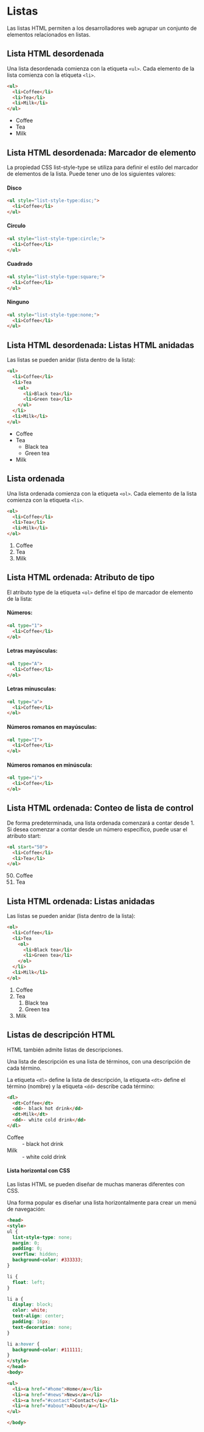 # Listas

Las listas HTML permiten a los desarrolladores web agrupar un conjunto de elementos relacionados en listas.

## Lista HTML desordenada
Una lista desordenada comienza con la etiqueta `<ul>`. Cada elemento de la lista comienza con la etiqueta `<li>`.
```html
<ul>
  <li>Coffee</li>
  <li>Tea</li>
  <li>Milk</li>
</ul>
```

<ul>
  <li>Coffee</li>
  <li>Tea</li>
  <li>Milk</li>
</ul>

## Lista HTML desordenada: Marcador de elemento 
La propiedad CSS list-style-type se utiliza para definir el estilo del marcador de elementos de la lista. Puede tener uno de los siguientes valores:

#### Disco
```html
<ul style="list-style-type:disc;">
  <li>Coffee</li>
</ul>
```

#### Circulo
```html
<ul style="list-style-type:circle;">
  <li>Coffee</li>
</ul>
```

#### Cuadrado
```html
<ul style="list-style-type:square;">
  <li>Coffee</li>
</ul>
```

#### Ninguno
```html
<ul style="list-style-type:none;">
  <li>Coffee</li>
</ul>
```

## Lista HTML desordenada: Listas HTML anidadas
Las listas se pueden anidar (lista dentro de la lista):
```html
<ul>
  <li>Coffee</li>
  <li>Tea
    <ul>
      <li>Black tea</li>
      <li>Green tea</li>
    </ul>
  </li>
  <li>Milk</li>
</ul>
```

<ul>
  <li>Coffee</li>
  <li>Tea
    <ul>
      <li>Black tea</li>
      <li>Green tea</li>
    </ul>
  </li>
  <li>Milk</li>
</ul>

##  Lista ordenada
Una lista ordenada comienza con la etiqueta `<ol>`. Cada elemento de la lista comienza con la etiqueta `<li>`.
```html
<ol>
  <li>Coffee</li>
  <li>Tea</li>
  <li>Milk</li>
</ol>
```
<ol>
  <li>Coffee</li>
  <li>Tea</li>
  <li>Milk</li>
</ol>

## Lista HTML ordenada: Atributo de tipo

El atributo type de la etiqueta `<ol>` define el tipo de marcador de elemento de la lista:

#### Números:
```html
<ol type="1">
  <li>Coffee</li>
</ol>
```

#### Letras mayúsculas:
```html
<ol type="A">
  <li>Coffee</li>
</ol>
```
#### Letras minusculas:
```html
<ol type="a">
  <li>Coffee</li>
</ol>
```

#### Números romanos en mayúsculas:
```html
<ol type="I">
  <li>Coffee</li>
</ol>
```
#### Números romanos en minúscula:
```html
<ol type="i">
  <li>Coffee</li>
</ol>
```

## Lista HTML ordenada: Conteo de lista de control
De forma predeterminada, una lista ordenada comenzará a contar desde 1. Si desea comenzar a contar desde un número específico, puede usar el atributo start:

```html
<ol start="50">
  <li>Coffee</li>
  <li>Tea</li>
</ol>
```
<ol start="50">
  <li>Coffee</li>
  <li>Tea</li>
</ol>

## Lista HTML ordenada: Listas anidadas
Las listas se pueden anidar (lista dentro de la lista):
```html
<ol>
  <li>Coffee</li>
  <li>Tea
    <ol>
      <li>Black tea</li>
      <li>Green tea</li>
    </ol>
  </li>
  <li>Milk</li>
</ol>
```
<ol>
  <li>Coffee</li>
  <li>Tea
    <ol>
      <li>Black tea</li>
      <li>Green tea</li>
    </ol>
  </li>
  <li>Milk</li>
</ol>

## Listas de descripción HTML
HTML también admite listas de descripciones.

Una lista de descripción es una lista de términos, con una descripción de cada término.

La etiqueta `<dl>` define la lista de descripción, la etiqueta `<dt>` define el término (nombre) y la etiqueta `<dd>` describe cada término:
```html
<dl>
  <dt>Coffee</dt>
  <dd>- black hot drink</dd>
  <dt>Milk</dt>
  <dd>- white cold drink</dd>
</dl>
```

<dl>
  <dt>Coffee</dt>
  <dd>- black hot drink</dd>
  <dt>Milk</dt>
  <dd>- white cold drink</dd>
</dl>

#### Lista horizontal con CSS
Las listas HTML se pueden diseñar de muchas maneras diferentes con CSS.

Una forma popular es diseñar una lista horizontalmente para crear un menú de navegación:
```html
<head>
<style>
ul {
  list-style-type: none;
  margin: 0;
  padding: 0;
  overflow: hidden;
  background-color: #333333;
}

li {
  float: left;
}

li a {
  display: block;
  color: white;
  text-align: center;
  padding: 16px;
  text-decoration: none;
}

li a:hover {
  background-color: #111111;
}
</style>
</head>
<body>

<ul>
  <li><a href="#home">Home</a></li>
  <li><a href="#news">News</a></li>
  <li><a href="#contact">Contact</a></li>
  <li><a href="#about">About</a></li>
</ul>

</body>
```